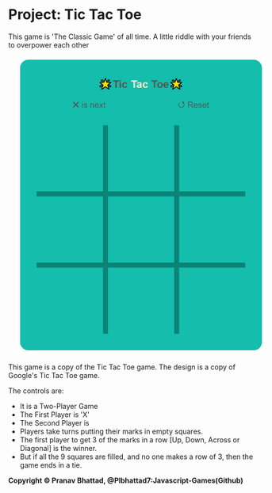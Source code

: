 # Project: Tic Tac Toe

This game is 'The Classic Game' of all time. A little riddle with your friends to overpower each other

<img src="display.png" alt="game" style="margin-left: 15px;" />

This game is a copy of the Tic Tac Toe game. The design is a copy of Google's Tic Tac Toe game.

The controls are:

- It is a Two-Player Game
- The First Player is 'X'
- The Second Player is
- Players take turns putting their marks in empty squares.
- The first player to get 3 of the marks in a row [Up, Down, Across or Diagonal] is the winner.
- But if all the 9 squares are filled, and no one makes a row of 3, then the game ends in a tie.

**Copyright © Pranav Bhattad, @Plbhattad7:Javascript-Games(Github)**